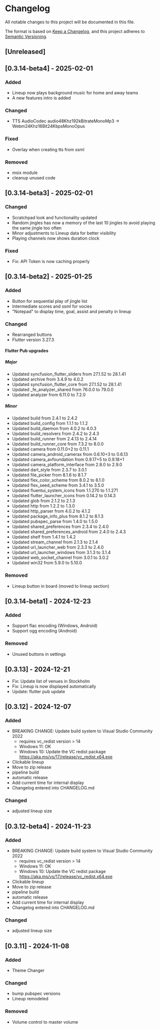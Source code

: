 # Changelog

All notable changes to this project will be documented in this file.

The format is based on [Keep a Changelog](https://keepachangelog.com/en/1.0.0/),
and this project adheres to [Semantic Versioning](https://semver.org/spec/v2.0.0.html).

## [Unreleased]
## [0.3.14-beta4] - 2025-02-01
### Added
- Lineup now plays background music for home and away teams
- A new features intro is added
### Changed
- TTS AudioCodec audio48Khz192kBitrateMonoMp3 -> Webm24Khz16Bit24KbpsMonoOpus
### Fixed
- Overlay when creating tts from ssml

### Removed
- msix module
- cleanup unused code

## [0.3.14-beta3] - 2025-02-01

### Changed
- Scratchpad look and functionality updated
- Random jingles has now a memory of the last 10 jingles to avoid playing the same jingle too often
- Minor adjustments to Lineup data for better visibility
- Playing channels now shows duration clock

### Fixed
- Fix: API Token is now caching properly

## [0.3.14-beta2] - 2025-01-25

### Added
- Button for sequential play of jingle list
- Intermediate scores and ssml for vocies
- "Notepad" to display time, goal, assist and penalty in lineup
### Changed
- Rearranged buttons
- Flutter version 3.27.3
#### Flutter Pub upgrades
##### Major
- Updated syncfusion_flutter_sliders from 27.1.52 to 28.1.41
- Updated archive from 3.4.9 to 4.0.2
- Updated syncfusion_flutter_core from 27.1.52 to 28.1.41
- Updated _fe_analyzer_shared from 76.0.0 to 79.0.0
- Updated analyzer from 6.11.0 to 7.2.0
##### Minor
- Updated build from 2.4.1 to 2.4.2
- Updated build_config from 1.1.1 to 1.1.2
- Updated build_daemon from 4.0.2 to 4.0.3
- Updated build_resolvers from 2.4.2 to 2.4.3
- Updated build_runner from 2.4.13 to 2.4.14
- Updated build_runner_core from 7.3.2 to 8.0.0
- Updated camera from 0.11.0+2 to 0.11.1
- Updated camera_android_camerax from 0.6.10+3 to 0.6.13
- Updated camera_avfoundation from 0.9.17+5 to 0.9.18+1
- Updated camera_platform_interface from 2.8.0 to 2.9.0
- Updated dart_style from 2.3.7 to 3.0.1
- Updated file_picker from 8.1.6 to 8.1.7
- Updated flex_color_scheme from 8.0.2 to 8.1.0
- Updated flex_seed_scheme from 3.4.1 to 3.5.0
- Updated fluentui_system_icons from 1.1.270 to 1.1.271
- Updated flutter_launcher_icons from 0.14.2 to 0.14.3
- Updated glob from 2.1.2 to 2.1.3
- Updated http from 1.2.2 to 1.3.0
- Updated http_parser from 4.0.2 to 4.1.2
- Updated package_info_plus from 8.1.2 to 8.1.3
- Updated pubspec_parse from 1.4.0 to 1.5.0
- Updated shared_preferences from 2.3.4 to 2.4.0
- Updated shared_preferences_android from 2.4.0 to 2.4.3
- Updated shelf from 1.4.1 to 1.4.2
- Updated stream_channel from 2.1.3 to 2.1.4
- Updated url_launcher_web from 2.3.3 to 2.4.0
- Updated url_launcher_windows from 3.1.3 to 3.1.4
- Updated web_socket_channel from 3.0.1 to 3.0.2
- Updated win32 from 5.9.0 to 5.10.0

### Removed
- Lineup button in board (moved to lineup section)

## [0.3.14-beta1] - 2024-12-23

### Added
- Support flac encoding (Windows, Android)
- Support ogg encoding (Android)

### Removed
- Unused buttons in settings

## [0.3.13] - 2024-12-21
- Fix: Update list of venues in Stockholm
- Fix: Lineup is now displayed automatically
- Update: flutter pub update

## [0.3.12] - 2024-12-07

### Added
- BREAKING CHANGE: Update build system to Visual Studio Community 2022
    - requires vc_redist version > 14
    - Windows 11: OK
    - Windows 10: Update the VC redist package https://aka.ms/vs/17/release/vc_redist.x64.exe	
- Clickable lineup
- Move to zip release
- pipeline build
- automatic release
- Add current time for internal display
- Changelog entered into CHANGELOG.md

### Changed
- adjusted lineup size


## [0.3.12-beta4] - 2024-11-23

### Added
- BREAKING CHANGE: Update build system to Visual Studio Community 2022
    - requires vc_redist version > 14
    - Windows 11: OK
    - Windows 10: Update the VC redist package https://aka.ms/vs/17/release/vc_redist.x64.exe	
- Clickable lineup
- Move to zip release
- pipeline build
- automatic release
- Add current time for internal display
- Changelog entered into CHANGELOG.md

### Changed
- adjusted lineup size

## [0.3.11] - 2024-11-08

### Added
- Theme Changer

### Changed
- bump pubspec versions
- Lineup remodeled

### Removed
- Volume control to master volume
